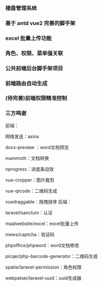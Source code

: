 ### 楼盘管理系统

### 基于 antd vue2 完善的脚手架

### excel 批量上传功能

### 角色、权限、菜单强关联

### 公共前端后台脚手架项目

### 前端路由自动生成

### (待完善)前端权限精准控制

### 三方鸣谢

前端：

网络发送：axios

docx-preview ：word文档预览

mammoth：文档转换

nprogress：进度条动效

vue-cropper：图片裁剪

vue-qrcode：二维码生成

vuedraggable：拖拽排序 后端：

laravel/sanctum：认证

maatwebsite/excel：excel批量上传

mews/captcha：验证码

phpoffice/phpword：word文档修改

picqer/php-barcode-generator：二维码生成

spatie/laravel-permission：角色权限

webpatser/laravel-uuid：uuid生成器
